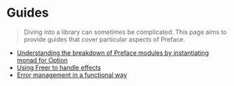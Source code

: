 # Guides

> Diving into a library can sometimes be complicated. This page aims
> to provide guides that cover particular aspects of Preface.

- [Understanding the breakdown of Preface modules by instantiating
  monad for Option](option_instantiation.md)
- [Using Freer to handle effects](freer_effect_handling.md)
- [Error management in a functional way](error_handling.md)
